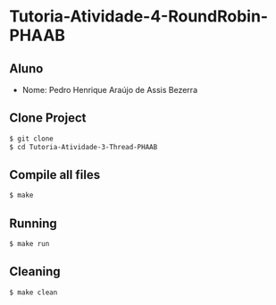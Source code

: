 # Tutoria-Atividade-4-RoundRobin-PHAAB

## Aluno
* Nome: Pedro Henrique Araújo de Assis Bezerra

## Clone Project

```bash
$ git clone 
$ cd Tutoria-Atividade-3-Thread-PHAAB
```
## Compile all files

```bash
$ make
```

## Running

```bash
$ make run
```
## Cleaning

```bash
$ make clean
```